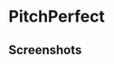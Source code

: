 # PitchPerfect


## Screenshots

[](Screenshots/RecordSoundsViewControllerIdle.png)[](ScreenshotsRecordSoundsViewControllerActive.png)
